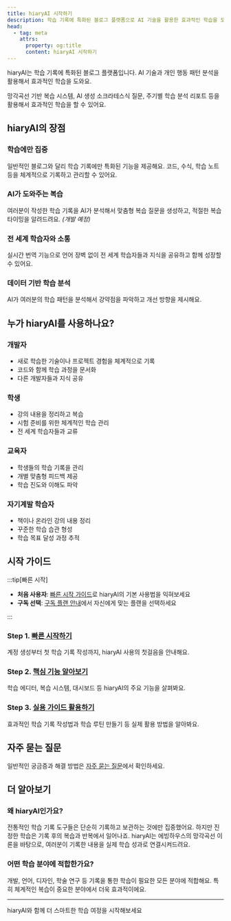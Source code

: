 ```yaml
---
title: hiaryAI 시작하기
description: 학습 기록에 특화된 블로그 플랫폼으로 AI 기술을 활용한 효과적인 학습을 도와줍니다.
head:
  - tag: meta
    attrs:
      property: og:title
      content: hiaryAI 시작하기
---
```


hiaryAI는 학습 기록에 특화된 블로그 플랫폼입니다. AI 기술과 개인 행동 패턴 분석을 활용해서 효과적인 학습을 도와요.

망각곡선 기반 복습 시스템, AI 생성 소크라테스식 질문, 주기별 학습 분석 리포트 등을 활용해서 효과적인 학습을 할 수 있어요.

## hiaryAI의 장점

### 학습에만 집중
일반적인 블로그와 달리 학습 기록에만 특화된 기능을 제공해요. 코드, 수식, 학습 노트 등을 체계적으로 기록하고 관리할 수 있어요.

### AI가 도와주는 복습
여러분이 작성한 학습 기록을 AI가 분석해서 맞춤형 복습 질문을 생성하고, 적절한 복습 타이밍을 알려드려요. *(개발 예정)*

### 전 세계 학습자와 소통
실시간 번역 기능으로 언어 장벽 없이 전 세계 학습자들과 지식을 공유하고 함께 성장할 수 있어요.

### 데이터 기반 학습 분석
AI가 여러분의 학습 패턴을 분석해서 강약점을 파악하고 개선 방향을 제시해요.

## 누가 hiaryAI를 사용하나요?

### 개발자
- 새로 학습한 기술이나 프로젝트 경험을 체계적으로 기록
- 코드와 함께 학습 과정을 문서화
- 다른 개발자들과 지식 공유

### 학생
- 강의 내용을 정리하고 복습
- 시험 준비를 위한 체계적인 학습 관리
- 전 세계 학습자들과 교류

### 교육자
- 학생들의 학습 기록을 관리
- 개별 맞춤형 피드백 제공
- 학습 진도와 이해도 파악

### 자기계발 학습자
- 책이나 온라인 강의 내용 정리
- 꾸준한 학습 습관 형성
- 학습 목표 달성 과정 추적

## 시작 가이드

:::tip[빠른 시작]

- **처음 사용자**: [빠른 시작 가이드](./quick-start)로 hiaryAI의 기본 사용법을 익혀보세요
- **구독 선택**: [구독 플랜 안내](./subscription-plans)에서 자신에게 맞는 플랜을 선택하세요

:::

### Step 1. [빠른 시작하기](./quick-start)
계정 생성부터 첫 학습 기록 작성까지, hiaryAI 사용의 첫걸음을 안내해요.

### Step 2. [핵심 기능 알아보기](/features/) 
학습 에디터, 복습 시스템, 대시보드 등 hiaryAI의 주요 기능을 살펴봐요.

### Step 3. [실용 가이드 활용하기](/guides/)
효과적인 학습 기록 작성법과 학습 루틴 만들기 등 실제 활용 방법을 알아봐요.

## 자주 묻는 질문

일반적인 궁금증과 해결 방법은 [자주 묻는 질문](/faq/)에서 확인하세요.

## 더 알아보기

### 왜 hiaryAI인가요?
전통적인 학습 기록 도구들은 단순히 기록하고 보관하는 것에만 집중했어요. 하지만 진정한 학습은 기록 후의 복습과 반복에서 일어나죠. hiaryAI는 에빙하우스의 망각곡선 이론을 바탕으로, 여러분이 기록한 내용을 실제 학습 성과로 연결시켜드려요.

### 어떤 학습 분야에 적합한가요?
개발, 언어, 디자인, 학술 연구 등 기록을 통한 학습이 필요한 모든 분야에 적합해요. 특히 체계적인 복습이 중요한 분야에서 더욱 효과적이에요.

---

hiaryAI와 함께 더 스마트한 학습 여정을 시작해보세요
